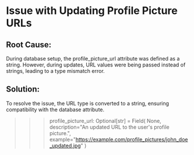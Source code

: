 # Issue with Updating Profile Picture URLs

## Root Cause:
During database setup, the profile_picture_url attribute was defined as a string. However, during updates, URL values were being passed instead of strings, leading to a type mismatch error.

## Solution:
To resolve the issue, the URL type is converted to a string, ensuring compatibility with the database attribute.
>>> profile_picture_url: Optional[str] = Field(
        None,
        description="An updated URL to the user's profile picture.",
        example="https://example.com/profile_pictures/john_doe_updated.jpg"
    )
